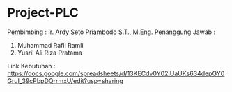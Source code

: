 ﻿# Project-PLC

Pembimbing : Ir. Ardy Seto Priambodo S.T., M.Eng.
Penanggung Jawab :
1. Muhammad Rafli Ramli
2. Yusril Ali Riza Pratama


Link Kebutuhan : https://docs.google.com/spreadsheets/d/13KECdv0Y02IUaUKs634depGY0GruI_39cPbpDQrrmxU/edit?usp=sharing
